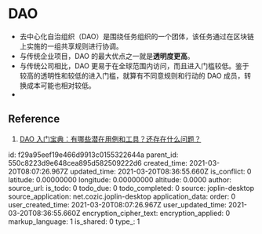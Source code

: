 # DAO

- 去中心化自治组织（DAO）是围绕任务组织的一个团体，该任务通过在区块链上实施的一组共享规则进行协调。
- 与传统企业项目，DAO 的最大优点之一就是**透明度更高**。
- 与传统公司相比，DAO 更易于在全球范围内访问，而且进入门槛较低。鉴于较高的透明性和较低的进入门槛，就算有不同意规则和行动的 DAO 成员，转换成本可能也相对较低。
- 











## Reference

1. [DAO 入门宝典：有哪些潜在用例和工具？还存在什么问题？](https://www.chainnews.com/articles/336141463656.htm)

id: f29a95eef19e466d9913c0155322644a
parent_id: 550c8223d9e648cea895d582509222d6
created_time: 2021-03-20T08:07:26.967Z
updated_time: 2021-03-20T08:36:55.660Z
is_conflict: 0
latitude: 0.00000000
longitude: 0.00000000
altitude: 0.0000
author: 
source_url: 
is_todo: 0
todo_due: 0
todo_completed: 0
source: joplin-desktop
source_application: net.cozic.joplin-desktop
application_data: 
order: 0
user_created_time: 2021-03-20T08:07:26.967Z
user_updated_time: 2021-03-20T08:36:55.660Z
encryption_cipher_text: 
encryption_applied: 0
markup_language: 1
is_shared: 0
type_: 1